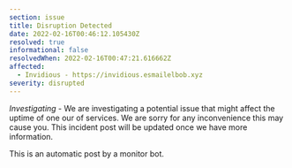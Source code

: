 ```yaml
---
section: issue
title: Disruption Detected
date: 2022-02-16T00:46:12.105430Z
resolved: true
informational: false
resolvedWhen: 2022-02-16T00:47:21.616662Z
affected:
  - Invidious - https://invidious.esmailelbob.xyz
severity: disrupted
---
```

*Investigating* - We are investigating a potential issue that might affect the uptime of one our of services. We are sorry for any inconvenience this may cause you. This incident post will be updated once we have more information.

This is an automatic post by a monitor bot.
        